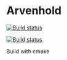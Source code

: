 # Arvenhold

[![Build status](https://ci.appveyor.com/api/projects/status/xw0pygivi3i68389?svg=true)](https://ci.appveyor.com/project/JarCarr/arvenhold)

[![Build status](https://ci.appveyor.com/api/projects/status/xw0pygivi3i68389/branch/master?svg=true)](https://ci.appveyor.com/project/JarCarr/arvenhold/branch/master)

Build with cmake
